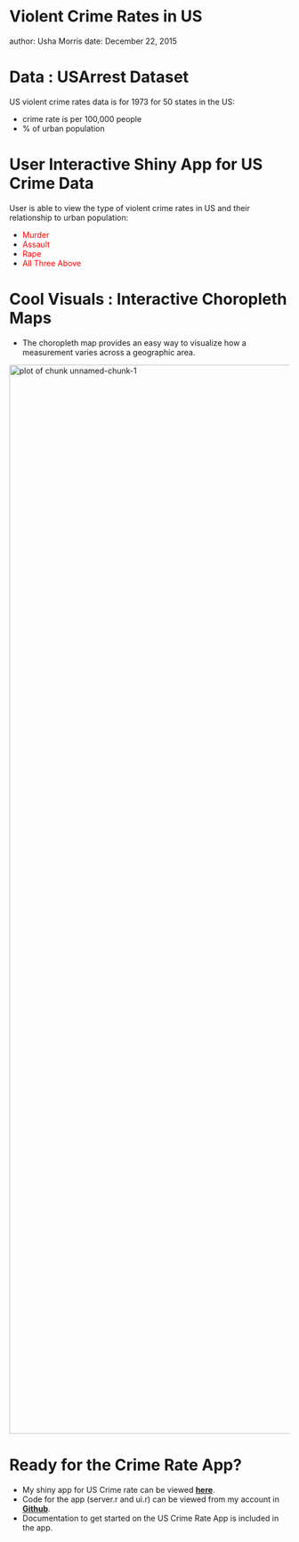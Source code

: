 Violent Crime Rates in US 
========================================================
author: Usha Morris 
date: December 22, 2015


Data : USArrest Dataset 
========================================================
US violent crime rates data is for 1973 for 50 states in the US:

- crime rate is per 100,000 people
- % of urban population 



User Interactive Shiny App for US Crime Data
========================================================
User is able to view the type of violent crime rates in US and their relationship
to urban population:

- <div style="color:red">Murder</div>
- <div style="color:red">Assault</div>
- <div style="color:red">Rape</div>
- <div style="color:red">All Three Above</div>


Cool Visuals : Interactive Choropleth Maps
========================================================
- The choropleth map provides an easy way to visualize how a measurement varies 
across a geographic area.
<img src="DPClassAssignment-figure/unnamed-chunk-1-1.png" title="plot of chunk unnamed-chunk-1" alt="plot of chunk unnamed-chunk-1" width="1920px" />

Ready for the Crime Rate App?
========================================================

- My shiny app for US Crime rate can be viewed **[here](https://cermin.shinyapps.io/ShinyApp)**.
- Code for the app (server.r and ui.r) can be viewed from my account in **[Github](https://github.com/Cermin/DataProdClassAssignment.git)**.
- Documentation to get started on the US Crime Rate App is included in the app.

